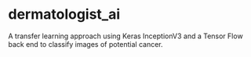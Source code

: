 # dermatologist_ai
A transfer learning approach using Keras InceptionV3 and a Tensor Flow back end to classify images of potential cancer.
